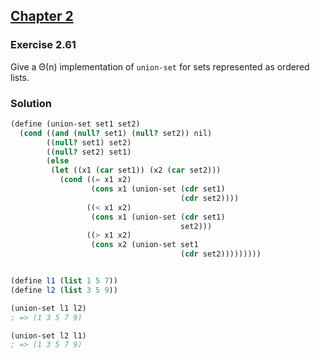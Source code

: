 ## [Chapter 2](../index.md#2-Building-Abstractions-with-Data)

### Exercise 2.61

Give a Θ(n) implementation of `union-set` for sets represented as ordered lists.

### Solution

```scheme
(define (union-set set1 set2)
  (cond ((and (null? set1) (null? set2)) nil)
        ((null? set1) set2)
        ((null? set2) set1)
        (else
         (let ((x1 (car set1)) (x2 (car set2)))
           (cond ((= x1 x2)
                  (cons x1 (union-set (cdr set1)
                                      (cdr set2))))
                 ((< x1 x2)
                  (cons x1 (union-set (cdr set1)
                                      set2)))
                 ((> x1 x2)
                  (cons x2 (union-set set1
                                      (cdr set2)))))))))


(define l1 (list 1 5 7))
(define l2 (list 3 5 9))

(union-set l1 l2)
; => (1 3 5 7 9)

(union-set l2 l1)
; => (1 3 5 7 9)
```


